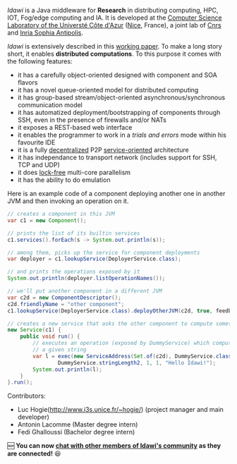 *Idawi* is a Java middleware for **Research** in distributing computing, HPC, IOT, Fog/edge computing and IA. It is developed at the
[Computer Science Laboratory of the Universté Côte d'Azur](http://www.i3s.unice.fr/en/comredEn) ([Nice](https://www.google.com/maps/@43.5168069,6.6753034,5633a,35y,67.34h,76.97t/data=!3m1!1e3), France),
a joint lab of [Cnrs](https://www.cnrs.fr) and [Inria Sophia Antipolis](https://www.inria.fr).

*Idawi* is extensively described in this [working paper](http://www.i3s.unice.fr/~hogie/idawi.pdf). To make a long story short, it enables **distributed computations**. To this purpose it comes with the following features:
- it has a carefully object-oriented designed with component and SOA flavors
- it has a novel queue-oriented model for distributed computing
- it has group-based stream/object-oriented asynchronous/synchronous communication model
- it has automatized deployment/bootstrapping of components through SSH, even in the presence of firewalls and/or NATs
- it exposes a REST-based web interface
- it enables the programmer to work in a *trials and errors* mode within his favourite IDE
- it is a fully [decentralized](https://en.wikipedia.org/wiki/Decentralised_system) P2P [service-oriented](https://en.wikipedia.org/wiki/Service-oriented_architecture) architecture
- it has independance to transport network (includes support for SSH, TCP and UDP)
- it does [lock-free](https://preshing.com/20120612/an-introduction-to-lock-free-programming/) multi-core parallelism
- it has the ability to do emulation

Here is an example code of a component deploying another one in another JVM and then invoking an operation on it.
```java
// creates a component in this JVM
var c1 = new Component();

// prints the list of its builtin services
c1.services().forEach(s -> System.out.println(s));

// among them, picks up the service for component deployments
var deployer = c1.lookupService(DeployerService.class);

// and prints the operations exposed by it
System.out.println(deployer.listOperationNames());

// we'll put another component in a different JVM
var c2d = new ComponentDescriptor();
c2d.friendlyName = "other component";
c1.lookupService(DeployerService.class).deployOtherJVM(c2d, true, feedback -> {}, ok -> {});

// creates a new service that asks the other component to compute something
new Service(c1) {
	public void run() {
		// executes an operation (exposed by DummyService) which computes the length of
		// a given string
		var l = exec(new ServiceAddress(Set.of(c2d), DummyService.class),
				DummyService.stringLength2, 1, 1, "Hello Idawi!");
		System.out.println(l);
	}
}.run();
```



Contributors:
- Luc Hogie(http://www.i3s.unice.fr/~hogie/) (project manager and main developer)
- Antonin Lacomme (Master degree intern)
- Fedi Ghalloussi (Bachelor degree intern)

:new: **You can now [chat with other members of Idawi's community](http://webchat.ircnet.net/?channels=idawi&uio=MT11bmRlZmluZWQb1) as they are connected!** :satisfied:

